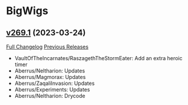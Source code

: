 # BigWigs

## [v269.1](https://github.com/BigWigsMods/BigWigs/tree/v269.1) (2023-03-24)
[Full Changelog](https://github.com/BigWigsMods/BigWigs/compare/v269...v269.1) [Previous Releases](https://github.com/BigWigsMods/BigWigs/releases)

- VaultOfTheIncarnates/RaszagethTheStormEater: Add an extra heroic timer  
- Aberrus/Neltharion: Updates  
- Aberrus/Magmorax: Updates  
- Aberrus/ZaqaliInvasion: Updates  
- Aberrus/Experiments: Updates  
- Aberrus/Neltharion: Drycode  
